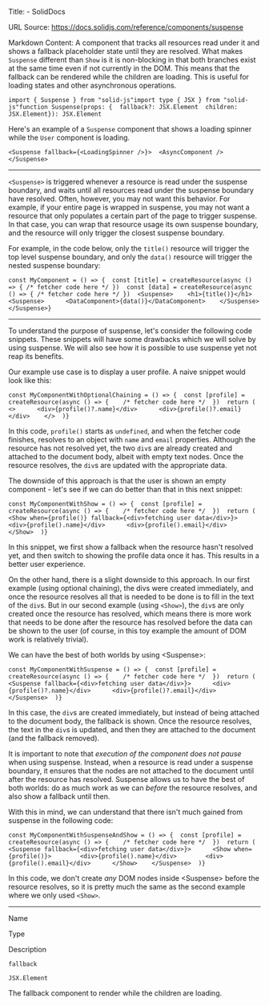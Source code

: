 Title: <Suspense> - SolidDocs

URL Source: https://docs.solidjs.com/reference/components/suspense

Markdown Content:
A component that tracks all resources read under it and shows a fallback placeholder state until they are resolved. What makes `Suspense` different than `Show` is it is non-blocking in that both branches exist at the same time even if not currently in the DOM. This means that the fallback can be rendered while the children are loading. This is useful for loading states and other asynchronous operations.

```
import { Suspense } from "solid-js"import type { JSX } from "solid-js"function Suspense(props: {  fallback?: JSX.Element  children: JSX.Element}): JSX.Element
```

Here's an example of a `Suspense` component that shows a loading spinner while the `User` component is loading.

```
<Suspense fallback={<LoadingSpinner />}>  <AsyncComponent /></Suspense>
```

* * *

`<Suspense>` is triggered whenever a resource is read under the suspense boundary, and waits until all resources read under the suspense boundary have resolved. Often, however, you may not want this behavior. For example, if your entire page is wrapped in suspense, you may not want a resource that only populates a certain part of the page to trigger suspense. In that case, you can wrap that resource usage its own suspense boundary, and the resource will only trigger the closest suspense boundary.

For example, in the code below, only the `title()` resource will trigger the top level suspense boundary, and only the `data()` resource will trigger the nested suspense boundary:

```
const MyComponent = () => {  const [title] = createResource(async () => { /* fetcher code here */ })  const [data] = createResource(async () => { /* fetcher code here */ })  <Suspense>    <h1>{title()}</h1>    <Suspense>      <DataComponent>{data()}</DataComponent>    </Suspense>  </Suspense>}
```

* * *

To understand the purpose of suspense, let's consider the following code snippets. These snippets will have some drawbacks which we will solve by using suspense. We will also see how it is possible to use suspense yet not reap its benefits.

Our example use case is to display a user profile. A naive snippet would look like this:

```
const MyComponentWithOptionalChaining = () => {  const [profile] = createResource(async () => {    /* fetcher code here */  })  return (    <>      <div>{profile()?.name}</div>      <div>{profile()?.email}</div>    </>  )}
```

In this code, `profile()` starts as `undefined`, and when the fetcher code finishes, resolves to an object with `name` and `email` properties. Although the resource has not resolved yet, the two `div`s are already created and attached to the document body, albeit with empty text nodes. Once the resource resolves, the `div`s are updated with the appropriate data.

The downside of this approach is that the user is shown an empty component - let's see if we can do better than that in this next snippet:

```
const MyComponentWithShow = () => {  const [profile] = createResource(async () => {    /* fetcher code here */  })  return (    <Show when={profile()} fallback={<div>fetching user data</div>}>      <div>{profile().name}</div>      <div>{profile().email}</div>    </Show>  )}
```

In this snippet, we first show a fallback when the resource hasn't resolved yet, and then switch to showing the profile data once it has. This results in a better user experience.

On the other hand, there is a slight downside to this approach. In our first example (using optional chaining), the divs were created immediately, and once the resource resolves all that is needed to be done is to fill in the text of the `div`s. But in our second example (using `<Show>`), the `div`s are only created once the resource has resolved, which means there is more work that needs to be done after the resource has resolved before the data can be shown to the user (of course, in this toy example the amount of DOM work is relatively trivial).

We can have the best of both worlds by using <Suspense\>:

```
const MyComponentWithSuspense = () => {  const [profile] = createResource(async () => {    /* fetcher code here */  })  return (    <Suspense fallback={<div>fetching user data</div>}>      <div>{profile()?.name}</div>      <div>{profile()?.email}</div>    </Suspense>  )}
```

In this case, the `div`s are created immediately, but instead of being attached to the document body, the fallback is shown. Once the resource resolves, the text in the `div`s is updated, and then they are attached to the document (and the fallback removed).

It is important to note that _execution of the component does not pause_ when using suspense. Instead, when a resource is read under a suspense boundary, it ensures that the nodes are not attached to the document until after the resource has resolved. Suspense allows us to have the best of both worlds: do as much work as we can _before_ the resource resolves, and also show a fallback until then.

With this in mind, we can understand that there isn't much gained from suspense in the following code:

```
const MyComponentWithSuspenseAndShow = () => {  const [profile] = createResource(async () => {    /* fetcher code here */  })  return (    <Suspense fallback={<div>fetching user data</div>}>      <Show when={profile()}>        <div>{profile().name}</div>        <div>{profile().email}</div>      </Show>    </Suspense>  )}
```

In this code, we don't create _any_ DOM nodes inside <Suspense\> before the resource resolves, so it is pretty much the same as the second example where we only used `<Show>`.

* * *

Name

Type

Description

`fallback`

`JSX.Element`

The fallback component to render while the children are loading.
